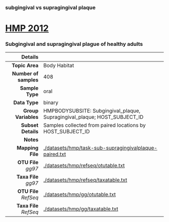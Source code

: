 ### subgingival vs supragingival plaque
# [HMP 2012]( ../docs/hmp.html )
### Subgingival and supragingival plague of healthy adults

| Details                   |                                                           |
| ------------------------: |-----------------------------------------------------------|
| **Topic Area**                | Body Habitat                                                |
| **Number of samples**         | 408                                         |
| **Sample Type**               | oral                                         |
| **Data Type**                 | binary                                           |
| **Group Variables**           | HMPBODYSUBSITE: Subgingival_plaque, Supragingival_plaque; HOST_SUBJECT_ID                                          |
| **Subset Details**            | Samples collected from paired locations by HOST_SUBJECT_ID                                  |
| **Notes**                     |                                          |
| **Mapping File**              | [./datasets/hmp/task-sub-supragingivalplaque-paired.txt]( ../datasets/hmp/./datasets/hmp/task-sub-supragingivalplaque-paired.txt)        |
| **OTU File** *gg97*           | [./datasets/hmp/refseq/otutable.txt]( ../datasets/hmp/./datasets/hmp/refseq/otutable.txt)          |
| **Taxa File** *gg97*          | [./datasets/hmp/refseq/taxatable.txt]( ../datasets/hmp/./datasets/hmp/refseq/taxatable.txt)        |
| **OTU File** *RefSeq*         | [./datasets/hmp/gg/otutable.txt]( ../datasets/hmp/./datasets/hmp/gg/otutable.txt)  |
| **Taxa File** *RefSeq*        | [./datasets/hmp/gg/taxatable.txt]( ../datasets/hmp/./datasets/hmp/gg/taxatable.txt)|